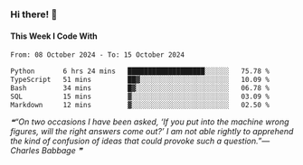### Hi there! 👋

#### This Week I Code With
<!--START_SECTION:waka-->

```txt
From: 08 October 2024 - To: 15 October 2024

Python       6 hrs 24 mins   ███████████████████░░░░░░   75.78 %
TypeScript   51 mins         ██▓░░░░░░░░░░░░░░░░░░░░░░   10.09 %
Bash         34 mins         █▓░░░░░░░░░░░░░░░░░░░░░░░   06.78 %
SQL          15 mins         ▓░░░░░░░░░░░░░░░░░░░░░░░░   03.09 %
Markdown     12 mins         ▓░░░░░░░░░░░░░░░░░░░░░░░░   02.50 %
```

<!--END_SECTION:waka-->

<!--STARTS_HERE_QUOTE_README-->
<i>❝“On two occasions I have been asked, ‘If you put into the machine wrong figures, will the right answers come out?’  I am not able rightly to apprehend the kind of confusion of ideas that could provoke such a question.”— Charles Babbage   ❞</i>
<!--ENDS_HERE_QUOTE_README-->

